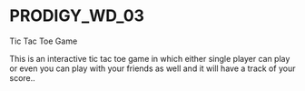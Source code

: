 # PRODIGY_WD_03
Tic Tac Toe Game

This is an interactive tic tac toe game in which either single player can play or even you can play with your friends as well and it will have a track of your score..
